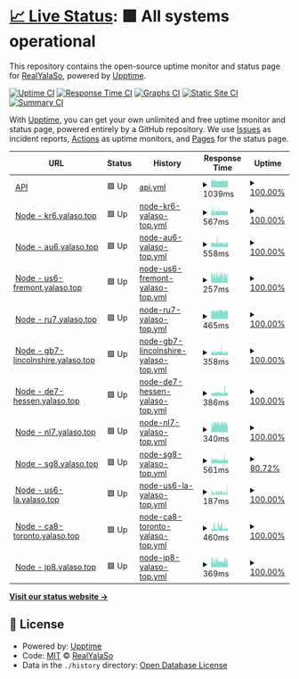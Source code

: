 # [📈 Live Status](https://status.yalaso.top): <!--live status--> **🟩 All systems operational**

This repository contains the open-source uptime monitor and status page for [RealYalaSo](https://status.yalaso.top), powered by [Upptime](https://github.com/upptime/upptime).

[![Uptime CI](https://github.com/RealYalaSo/status/workflows/Uptime%20CI/badge.svg)](https://github.com/RealYalaSo/status/actions?query=workflow%3A%22Uptime+CI%22)
[![Response Time CI](https://github.com/RealYalaSo/status/workflows/Response%20Time%20CI/badge.svg)](https://github.com/RealYalaSo/status/actions?query=workflow%3A%22Response+Time+CI%22)
[![Graphs CI](https://github.com/RealYalaSo/status/workflows/Graphs%20CI/badge.svg)](https://github.com/RealYalaSo/status/actions?query=workflow%3A%22Graphs+CI%22)
[![Static Site CI](https://github.com/RealYalaSo/status/workflows/Static%20Site%20CI/badge.svg)](https://github.com/RealYalaSo/status/actions?query=workflow%3A%22Static+Site+CI%22)
[![Summary CI](https://github.com/RealYalaSo/status/workflows/Summary%20CI/badge.svg)](https://github.com/RealYalaSo/status/actions?query=workflow%3A%22Summary+CI%22)

With [Upptime](https://upptime.js.org), you can get your own unlimited and free uptime monitor and status page, powered entirely by a GitHub repository. We use [Issues](https://github.com/RealYalaSo/status/issues) as incident reports, [Actions](https://github.com/RealYalaSo/status/actions) as uptime monitors, and [Pages](https://status.yalaso.top) for the status page.

<!--start: status pages-->
<!-- This summary is generated by Upptime (https://github.com/upptime/upptime) -->
<!-- Do not edit this manually, your changes will be overwritten -->
<!-- prettier-ignore -->
| URL | Status | History | Response Time | Uptime |
| --- | ------ | ------- | ------------- | ------ |
| <img alt="" src="https://favicons.githubusercontent.com/api.yalaso.top" height="13"> [API](https://api.yalaso.top/api/v1/ping) | 🟩 Up | [api.yml](https://github.com/superrr-vpn/status/commits/HEAD/history/api.yml) | <details><summary><img alt="Response time graph" src="./graphs/api/response-time-week.png" height="20"> 1039ms</summary><br><a href="https://status.yalaso.top/history/api"><img alt="Response time 997" src="https://img.shields.io/endpoint?url=https%3A%2F%2Fraw.githubusercontent.com%2Fsuperrr-vpn%2Fstatus%2FHEAD%2Fapi%2Fapi%2Fresponse-time.json"></a><br><a href="https://status.yalaso.top/history/api"><img alt="24-hour response time 1007" src="https://img.shields.io/endpoint?url=https%3A%2F%2Fraw.githubusercontent.com%2Fsuperrr-vpn%2Fstatus%2FHEAD%2Fapi%2Fapi%2Fresponse-time-day.json"></a><br><a href="https://status.yalaso.top/history/api"><img alt="7-day response time 1039" src="https://img.shields.io/endpoint?url=https%3A%2F%2Fraw.githubusercontent.com%2Fsuperrr-vpn%2Fstatus%2FHEAD%2Fapi%2Fapi%2Fresponse-time-week.json"></a><br><a href="https://status.yalaso.top/history/api"><img alt="30-day response time 1042" src="https://img.shields.io/endpoint?url=https%3A%2F%2Fraw.githubusercontent.com%2Fsuperrr-vpn%2Fstatus%2FHEAD%2Fapi%2Fapi%2Fresponse-time-month.json"></a><br><a href="https://status.yalaso.top/history/api"><img alt="1-year response time 997" src="https://img.shields.io/endpoint?url=https%3A%2F%2Fraw.githubusercontent.com%2Fsuperrr-vpn%2Fstatus%2FHEAD%2Fapi%2Fapi%2Fresponse-time-year.json"></a></details> | <details><summary><a href="https://status.yalaso.top/history/api">100.00%</a></summary><a href="https://status.yalaso.top/history/api"><img alt="All-time uptime 99.99%" src="https://img.shields.io/endpoint?url=https%3A%2F%2Fraw.githubusercontent.com%2Fsuperrr-vpn%2Fstatus%2FHEAD%2Fapi%2Fapi%2Fuptime.json"></a><br><a href="https://status.yalaso.top/history/api"><img alt="24-hour uptime 100.00%" src="https://img.shields.io/endpoint?url=https%3A%2F%2Fraw.githubusercontent.com%2Fsuperrr-vpn%2Fstatus%2FHEAD%2Fapi%2Fapi%2Fuptime-day.json"></a><br><a href="https://status.yalaso.top/history/api"><img alt="7-day uptime 100.00%" src="https://img.shields.io/endpoint?url=https%3A%2F%2Fraw.githubusercontent.com%2Fsuperrr-vpn%2Fstatus%2FHEAD%2Fapi%2Fapi%2Fuptime-week.json"></a><br><a href="https://status.yalaso.top/history/api"><img alt="30-day uptime 100.00%" src="https://img.shields.io/endpoint?url=https%3A%2F%2Fraw.githubusercontent.com%2Fsuperrr-vpn%2Fstatus%2FHEAD%2Fapi%2Fapi%2Fuptime-month.json"></a><br><a href="https://status.yalaso.top/history/api"><img alt="1-year uptime 99.99%" src="https://img.shields.io/endpoint?url=https%3A%2F%2Fraw.githubusercontent.com%2Fsuperrr-vpn%2Fstatus%2FHEAD%2Fapi%2Fapi%2Fuptime-year.json"></a></details>
| <img alt="" src="https://favicons.githubusercontent.com/kr6.yalaso.top" height="13"> [Node - kr6.yalaso.top](http://kr6.yalaso.top/api/v1/ping) | 🟩 Up | [node-kr6-yalaso-top.yml](https://github.com/superrr-vpn/status/commits/HEAD/history/node-kr6-yalaso-top.yml) | <details><summary><img alt="Response time graph" src="./graphs/node-kr6-yalaso-top/response-time-week.png" height="20"> 567ms</summary><br><a href="https://status.yalaso.top/history/node-kr6-yalaso-top"><img alt="Response time 567" src="https://img.shields.io/endpoint?url=https%3A%2F%2Fraw.githubusercontent.com%2Fsuperrr-vpn%2Fstatus%2FHEAD%2Fapi%2Fnode-kr6-yalaso-top%2Fresponse-time.json"></a><br><a href="https://status.yalaso.top/history/node-kr6-yalaso-top"><img alt="24-hour response time 513" src="https://img.shields.io/endpoint?url=https%3A%2F%2Fraw.githubusercontent.com%2Fsuperrr-vpn%2Fstatus%2FHEAD%2Fapi%2Fnode-kr6-yalaso-top%2Fresponse-time-day.json"></a><br><a href="https://status.yalaso.top/history/node-kr6-yalaso-top"><img alt="7-day response time 567" src="https://img.shields.io/endpoint?url=https%3A%2F%2Fraw.githubusercontent.com%2Fsuperrr-vpn%2Fstatus%2FHEAD%2Fapi%2Fnode-kr6-yalaso-top%2Fresponse-time-week.json"></a><br><a href="https://status.yalaso.top/history/node-kr6-yalaso-top"><img alt="30-day response time 567" src="https://img.shields.io/endpoint?url=https%3A%2F%2Fraw.githubusercontent.com%2Fsuperrr-vpn%2Fstatus%2FHEAD%2Fapi%2Fnode-kr6-yalaso-top%2Fresponse-time-month.json"></a><br><a href="https://status.yalaso.top/history/node-kr6-yalaso-top"><img alt="1-year response time 567" src="https://img.shields.io/endpoint?url=https%3A%2F%2Fraw.githubusercontent.com%2Fsuperrr-vpn%2Fstatus%2FHEAD%2Fapi%2Fnode-kr6-yalaso-top%2Fresponse-time-year.json"></a></details> | <details><summary><a href="https://status.yalaso.top/history/node-kr6-yalaso-top">100.00%</a></summary><a href="https://status.yalaso.top/history/node-kr6-yalaso-top"><img alt="All-time uptime 100.00%" src="https://img.shields.io/endpoint?url=https%3A%2F%2Fraw.githubusercontent.com%2Fsuperrr-vpn%2Fstatus%2FHEAD%2Fapi%2Fnode-kr6-yalaso-top%2Fuptime.json"></a><br><a href="https://status.yalaso.top/history/node-kr6-yalaso-top"><img alt="24-hour uptime 100.00%" src="https://img.shields.io/endpoint?url=https%3A%2F%2Fraw.githubusercontent.com%2Fsuperrr-vpn%2Fstatus%2FHEAD%2Fapi%2Fnode-kr6-yalaso-top%2Fuptime-day.json"></a><br><a href="https://status.yalaso.top/history/node-kr6-yalaso-top"><img alt="7-day uptime 100.00%" src="https://img.shields.io/endpoint?url=https%3A%2F%2Fraw.githubusercontent.com%2Fsuperrr-vpn%2Fstatus%2FHEAD%2Fapi%2Fnode-kr6-yalaso-top%2Fuptime-week.json"></a><br><a href="https://status.yalaso.top/history/node-kr6-yalaso-top"><img alt="30-day uptime 100.00%" src="https://img.shields.io/endpoint?url=https%3A%2F%2Fraw.githubusercontent.com%2Fsuperrr-vpn%2Fstatus%2FHEAD%2Fapi%2Fnode-kr6-yalaso-top%2Fuptime-month.json"></a><br><a href="https://status.yalaso.top/history/node-kr6-yalaso-top"><img alt="1-year uptime 100.00%" src="https://img.shields.io/endpoint?url=https%3A%2F%2Fraw.githubusercontent.com%2Fsuperrr-vpn%2Fstatus%2FHEAD%2Fapi%2Fnode-kr6-yalaso-top%2Fuptime-year.json"></a></details>
| <img alt="" src="https://favicons.githubusercontent.com/au6.yalaso.top" height="13"> [Node - au6.yalaso.top](http://au6.yalaso.top/api/v1/ping) | 🟩 Up | [node-au6-yalaso-top.yml](https://github.com/superrr-vpn/status/commits/HEAD/history/node-au6-yalaso-top.yml) | <details><summary><img alt="Response time graph" src="./graphs/node-au6-yalaso-top/response-time-week.png" height="20"> 558ms</summary><br><a href="https://status.yalaso.top/history/node-au6-yalaso-top"><img alt="Response time 558" src="https://img.shields.io/endpoint?url=https%3A%2F%2Fraw.githubusercontent.com%2Fsuperrr-vpn%2Fstatus%2FHEAD%2Fapi%2Fnode-au6-yalaso-top%2Fresponse-time.json"></a><br><a href="https://status.yalaso.top/history/node-au6-yalaso-top"><img alt="24-hour response time 496" src="https://img.shields.io/endpoint?url=https%3A%2F%2Fraw.githubusercontent.com%2Fsuperrr-vpn%2Fstatus%2FHEAD%2Fapi%2Fnode-au6-yalaso-top%2Fresponse-time-day.json"></a><br><a href="https://status.yalaso.top/history/node-au6-yalaso-top"><img alt="7-day response time 558" src="https://img.shields.io/endpoint?url=https%3A%2F%2Fraw.githubusercontent.com%2Fsuperrr-vpn%2Fstatus%2FHEAD%2Fapi%2Fnode-au6-yalaso-top%2Fresponse-time-week.json"></a><br><a href="https://status.yalaso.top/history/node-au6-yalaso-top"><img alt="30-day response time 558" src="https://img.shields.io/endpoint?url=https%3A%2F%2Fraw.githubusercontent.com%2Fsuperrr-vpn%2Fstatus%2FHEAD%2Fapi%2Fnode-au6-yalaso-top%2Fresponse-time-month.json"></a><br><a href="https://status.yalaso.top/history/node-au6-yalaso-top"><img alt="1-year response time 558" src="https://img.shields.io/endpoint?url=https%3A%2F%2Fraw.githubusercontent.com%2Fsuperrr-vpn%2Fstatus%2FHEAD%2Fapi%2Fnode-au6-yalaso-top%2Fresponse-time-year.json"></a></details> | <details><summary><a href="https://status.yalaso.top/history/node-au6-yalaso-top">100.00%</a></summary><a href="https://status.yalaso.top/history/node-au6-yalaso-top"><img alt="All-time uptime 100.00%" src="https://img.shields.io/endpoint?url=https%3A%2F%2Fraw.githubusercontent.com%2Fsuperrr-vpn%2Fstatus%2FHEAD%2Fapi%2Fnode-au6-yalaso-top%2Fuptime.json"></a><br><a href="https://status.yalaso.top/history/node-au6-yalaso-top"><img alt="24-hour uptime 100.00%" src="https://img.shields.io/endpoint?url=https%3A%2F%2Fraw.githubusercontent.com%2Fsuperrr-vpn%2Fstatus%2FHEAD%2Fapi%2Fnode-au6-yalaso-top%2Fuptime-day.json"></a><br><a href="https://status.yalaso.top/history/node-au6-yalaso-top"><img alt="7-day uptime 100.00%" src="https://img.shields.io/endpoint?url=https%3A%2F%2Fraw.githubusercontent.com%2Fsuperrr-vpn%2Fstatus%2FHEAD%2Fapi%2Fnode-au6-yalaso-top%2Fuptime-week.json"></a><br><a href="https://status.yalaso.top/history/node-au6-yalaso-top"><img alt="30-day uptime 100.00%" src="https://img.shields.io/endpoint?url=https%3A%2F%2Fraw.githubusercontent.com%2Fsuperrr-vpn%2Fstatus%2FHEAD%2Fapi%2Fnode-au6-yalaso-top%2Fuptime-month.json"></a><br><a href="https://status.yalaso.top/history/node-au6-yalaso-top"><img alt="1-year uptime 100.00%" src="https://img.shields.io/endpoint?url=https%3A%2F%2Fraw.githubusercontent.com%2Fsuperrr-vpn%2Fstatus%2FHEAD%2Fapi%2Fnode-au6-yalaso-top%2Fuptime-year.json"></a></details>
| <img alt="" src="https://favicons.githubusercontent.com/us6-fremont.yalaso.top" height="13"> [Node - us6-fremont.yalaso.top](http://us6-fremont.yalaso.top/api/v1/ping) | 🟩 Up | [node-us6-fremont-yalaso-top.yml](https://github.com/superrr-vpn/status/commits/HEAD/history/node-us6-fremont-yalaso-top.yml) | <details><summary><img alt="Response time graph" src="./graphs/node-us6-fremont-yalaso-top/response-time-week.png" height="20"> 257ms</summary><br><a href="https://status.yalaso.top/history/node-us6-fremont-yalaso-top"><img alt="Response time 257" src="https://img.shields.io/endpoint?url=https%3A%2F%2Fraw.githubusercontent.com%2Fsuperrr-vpn%2Fstatus%2FHEAD%2Fapi%2Fnode-us6-fremont-yalaso-top%2Fresponse-time.json"></a><br><a href="https://status.yalaso.top/history/node-us6-fremont-yalaso-top"><img alt="24-hour response time 222" src="https://img.shields.io/endpoint?url=https%3A%2F%2Fraw.githubusercontent.com%2Fsuperrr-vpn%2Fstatus%2FHEAD%2Fapi%2Fnode-us6-fremont-yalaso-top%2Fresponse-time-day.json"></a><br><a href="https://status.yalaso.top/history/node-us6-fremont-yalaso-top"><img alt="7-day response time 257" src="https://img.shields.io/endpoint?url=https%3A%2F%2Fraw.githubusercontent.com%2Fsuperrr-vpn%2Fstatus%2FHEAD%2Fapi%2Fnode-us6-fremont-yalaso-top%2Fresponse-time-week.json"></a><br><a href="https://status.yalaso.top/history/node-us6-fremont-yalaso-top"><img alt="30-day response time 257" src="https://img.shields.io/endpoint?url=https%3A%2F%2Fraw.githubusercontent.com%2Fsuperrr-vpn%2Fstatus%2FHEAD%2Fapi%2Fnode-us6-fremont-yalaso-top%2Fresponse-time-month.json"></a><br><a href="https://status.yalaso.top/history/node-us6-fremont-yalaso-top"><img alt="1-year response time 257" src="https://img.shields.io/endpoint?url=https%3A%2F%2Fraw.githubusercontent.com%2Fsuperrr-vpn%2Fstatus%2FHEAD%2Fapi%2Fnode-us6-fremont-yalaso-top%2Fresponse-time-year.json"></a></details> | <details><summary><a href="https://status.yalaso.top/history/node-us6-fremont-yalaso-top">100.00%</a></summary><a href="https://status.yalaso.top/history/node-us6-fremont-yalaso-top"><img alt="All-time uptime 100.00%" src="https://img.shields.io/endpoint?url=https%3A%2F%2Fraw.githubusercontent.com%2Fsuperrr-vpn%2Fstatus%2FHEAD%2Fapi%2Fnode-us6-fremont-yalaso-top%2Fuptime.json"></a><br><a href="https://status.yalaso.top/history/node-us6-fremont-yalaso-top"><img alt="24-hour uptime 100.00%" src="https://img.shields.io/endpoint?url=https%3A%2F%2Fraw.githubusercontent.com%2Fsuperrr-vpn%2Fstatus%2FHEAD%2Fapi%2Fnode-us6-fremont-yalaso-top%2Fuptime-day.json"></a><br><a href="https://status.yalaso.top/history/node-us6-fremont-yalaso-top"><img alt="7-day uptime 100.00%" src="https://img.shields.io/endpoint?url=https%3A%2F%2Fraw.githubusercontent.com%2Fsuperrr-vpn%2Fstatus%2FHEAD%2Fapi%2Fnode-us6-fremont-yalaso-top%2Fuptime-week.json"></a><br><a href="https://status.yalaso.top/history/node-us6-fremont-yalaso-top"><img alt="30-day uptime 100.00%" src="https://img.shields.io/endpoint?url=https%3A%2F%2Fraw.githubusercontent.com%2Fsuperrr-vpn%2Fstatus%2FHEAD%2Fapi%2Fnode-us6-fremont-yalaso-top%2Fuptime-month.json"></a><br><a href="https://status.yalaso.top/history/node-us6-fremont-yalaso-top"><img alt="1-year uptime 100.00%" src="https://img.shields.io/endpoint?url=https%3A%2F%2Fraw.githubusercontent.com%2Fsuperrr-vpn%2Fstatus%2FHEAD%2Fapi%2Fnode-us6-fremont-yalaso-top%2Fuptime-year.json"></a></details>
| <img alt="" src="https://favicons.githubusercontent.com/ru7.yalaso.top" height="13"> [Node - ru7.yalaso.top](http://ru7.yalaso.top/api/v1/ping) | 🟩 Up | [node-ru7-yalaso-top.yml](https://github.com/superrr-vpn/status/commits/HEAD/history/node-ru7-yalaso-top.yml) | <details><summary><img alt="Response time graph" src="./graphs/node-ru7-yalaso-top/response-time-week.png" height="20"> 465ms</summary><br><a href="https://status.yalaso.top/history/node-ru7-yalaso-top"><img alt="Response time 465" src="https://img.shields.io/endpoint?url=https%3A%2F%2Fraw.githubusercontent.com%2Fsuperrr-vpn%2Fstatus%2FHEAD%2Fapi%2Fnode-ru7-yalaso-top%2Fresponse-time.json"></a><br><a href="https://status.yalaso.top/history/node-ru7-yalaso-top"><img alt="24-hour response time 469" src="https://img.shields.io/endpoint?url=https%3A%2F%2Fraw.githubusercontent.com%2Fsuperrr-vpn%2Fstatus%2FHEAD%2Fapi%2Fnode-ru7-yalaso-top%2Fresponse-time-day.json"></a><br><a href="https://status.yalaso.top/history/node-ru7-yalaso-top"><img alt="7-day response time 465" src="https://img.shields.io/endpoint?url=https%3A%2F%2Fraw.githubusercontent.com%2Fsuperrr-vpn%2Fstatus%2FHEAD%2Fapi%2Fnode-ru7-yalaso-top%2Fresponse-time-week.json"></a><br><a href="https://status.yalaso.top/history/node-ru7-yalaso-top"><img alt="30-day response time 465" src="https://img.shields.io/endpoint?url=https%3A%2F%2Fraw.githubusercontent.com%2Fsuperrr-vpn%2Fstatus%2FHEAD%2Fapi%2Fnode-ru7-yalaso-top%2Fresponse-time-month.json"></a><br><a href="https://status.yalaso.top/history/node-ru7-yalaso-top"><img alt="1-year response time 465" src="https://img.shields.io/endpoint?url=https%3A%2F%2Fraw.githubusercontent.com%2Fsuperrr-vpn%2Fstatus%2FHEAD%2Fapi%2Fnode-ru7-yalaso-top%2Fresponse-time-year.json"></a></details> | <details><summary><a href="https://status.yalaso.top/history/node-ru7-yalaso-top">100.00%</a></summary><a href="https://status.yalaso.top/history/node-ru7-yalaso-top"><img alt="All-time uptime 100.00%" src="https://img.shields.io/endpoint?url=https%3A%2F%2Fraw.githubusercontent.com%2Fsuperrr-vpn%2Fstatus%2FHEAD%2Fapi%2Fnode-ru7-yalaso-top%2Fuptime.json"></a><br><a href="https://status.yalaso.top/history/node-ru7-yalaso-top"><img alt="24-hour uptime 100.00%" src="https://img.shields.io/endpoint?url=https%3A%2F%2Fraw.githubusercontent.com%2Fsuperrr-vpn%2Fstatus%2FHEAD%2Fapi%2Fnode-ru7-yalaso-top%2Fuptime-day.json"></a><br><a href="https://status.yalaso.top/history/node-ru7-yalaso-top"><img alt="7-day uptime 100.00%" src="https://img.shields.io/endpoint?url=https%3A%2F%2Fraw.githubusercontent.com%2Fsuperrr-vpn%2Fstatus%2FHEAD%2Fapi%2Fnode-ru7-yalaso-top%2Fuptime-week.json"></a><br><a href="https://status.yalaso.top/history/node-ru7-yalaso-top"><img alt="30-day uptime 100.00%" src="https://img.shields.io/endpoint?url=https%3A%2F%2Fraw.githubusercontent.com%2Fsuperrr-vpn%2Fstatus%2FHEAD%2Fapi%2Fnode-ru7-yalaso-top%2Fuptime-month.json"></a><br><a href="https://status.yalaso.top/history/node-ru7-yalaso-top"><img alt="1-year uptime 100.00%" src="https://img.shields.io/endpoint?url=https%3A%2F%2Fraw.githubusercontent.com%2Fsuperrr-vpn%2Fstatus%2FHEAD%2Fapi%2Fnode-ru7-yalaso-top%2Fuptime-year.json"></a></details>
| <img alt="" src="https://favicons.githubusercontent.com/gb7-lincolnshire.yalaso.top" height="13"> [Node - gb7-lincolnshire.yalaso.top](http://gb7-lincolnshire.yalaso.top/api/v1/ping) | 🟩 Up | [node-gb7-lincolnshire-yalaso-top.yml](https://github.com/superrr-vpn/status/commits/HEAD/history/node-gb7-lincolnshire-yalaso-top.yml) | <details><summary><img alt="Response time graph" src="./graphs/node-gb7-lincolnshire-yalaso-top/response-time-week.png" height="20"> 358ms</summary><br><a href="https://status.yalaso.top/history/node-gb7-lincolnshire-yalaso-top"><img alt="Response time 358" src="https://img.shields.io/endpoint?url=https%3A%2F%2Fraw.githubusercontent.com%2Fsuperrr-vpn%2Fstatus%2FHEAD%2Fapi%2Fnode-gb7-lincolnshire-yalaso-top%2Fresponse-time.json"></a><br><a href="https://status.yalaso.top/history/node-gb7-lincolnshire-yalaso-top"><img alt="24-hour response time 337" src="https://img.shields.io/endpoint?url=https%3A%2F%2Fraw.githubusercontent.com%2Fsuperrr-vpn%2Fstatus%2FHEAD%2Fapi%2Fnode-gb7-lincolnshire-yalaso-top%2Fresponse-time-day.json"></a><br><a href="https://status.yalaso.top/history/node-gb7-lincolnshire-yalaso-top"><img alt="7-day response time 358" src="https://img.shields.io/endpoint?url=https%3A%2F%2Fraw.githubusercontent.com%2Fsuperrr-vpn%2Fstatus%2FHEAD%2Fapi%2Fnode-gb7-lincolnshire-yalaso-top%2Fresponse-time-week.json"></a><br><a href="https://status.yalaso.top/history/node-gb7-lincolnshire-yalaso-top"><img alt="30-day response time 358" src="https://img.shields.io/endpoint?url=https%3A%2F%2Fraw.githubusercontent.com%2Fsuperrr-vpn%2Fstatus%2FHEAD%2Fapi%2Fnode-gb7-lincolnshire-yalaso-top%2Fresponse-time-month.json"></a><br><a href="https://status.yalaso.top/history/node-gb7-lincolnshire-yalaso-top"><img alt="1-year response time 358" src="https://img.shields.io/endpoint?url=https%3A%2F%2Fraw.githubusercontent.com%2Fsuperrr-vpn%2Fstatus%2FHEAD%2Fapi%2Fnode-gb7-lincolnshire-yalaso-top%2Fresponse-time-year.json"></a></details> | <details><summary><a href="https://status.yalaso.top/history/node-gb7-lincolnshire-yalaso-top">100.00%</a></summary><a href="https://status.yalaso.top/history/node-gb7-lincolnshire-yalaso-top"><img alt="All-time uptime 100.00%" src="https://img.shields.io/endpoint?url=https%3A%2F%2Fraw.githubusercontent.com%2Fsuperrr-vpn%2Fstatus%2FHEAD%2Fapi%2Fnode-gb7-lincolnshire-yalaso-top%2Fuptime.json"></a><br><a href="https://status.yalaso.top/history/node-gb7-lincolnshire-yalaso-top"><img alt="24-hour uptime 100.00%" src="https://img.shields.io/endpoint?url=https%3A%2F%2Fraw.githubusercontent.com%2Fsuperrr-vpn%2Fstatus%2FHEAD%2Fapi%2Fnode-gb7-lincolnshire-yalaso-top%2Fuptime-day.json"></a><br><a href="https://status.yalaso.top/history/node-gb7-lincolnshire-yalaso-top"><img alt="7-day uptime 100.00%" src="https://img.shields.io/endpoint?url=https%3A%2F%2Fraw.githubusercontent.com%2Fsuperrr-vpn%2Fstatus%2FHEAD%2Fapi%2Fnode-gb7-lincolnshire-yalaso-top%2Fuptime-week.json"></a><br><a href="https://status.yalaso.top/history/node-gb7-lincolnshire-yalaso-top"><img alt="30-day uptime 100.00%" src="https://img.shields.io/endpoint?url=https%3A%2F%2Fraw.githubusercontent.com%2Fsuperrr-vpn%2Fstatus%2FHEAD%2Fapi%2Fnode-gb7-lincolnshire-yalaso-top%2Fuptime-month.json"></a><br><a href="https://status.yalaso.top/history/node-gb7-lincolnshire-yalaso-top"><img alt="1-year uptime 100.00%" src="https://img.shields.io/endpoint?url=https%3A%2F%2Fraw.githubusercontent.com%2Fsuperrr-vpn%2Fstatus%2FHEAD%2Fapi%2Fnode-gb7-lincolnshire-yalaso-top%2Fuptime-year.json"></a></details>
| <img alt="" src="https://favicons.githubusercontent.com/de7-hessen.yalaso.top" height="13"> [Node - de7-hessen.yalaso.top](http://de7-hessen.yalaso.top/api/v1/ping) | 🟩 Up | [node-de7-hessen-yalaso-top.yml](https://github.com/superrr-vpn/status/commits/HEAD/history/node-de7-hessen-yalaso-top.yml) | <details><summary><img alt="Response time graph" src="./graphs/node-de7-hessen-yalaso-top/response-time-week.png" height="20"> 386ms</summary><br><a href="https://status.yalaso.top/history/node-de7-hessen-yalaso-top"><img alt="Response time 386" src="https://img.shields.io/endpoint?url=https%3A%2F%2Fraw.githubusercontent.com%2Fsuperrr-vpn%2Fstatus%2FHEAD%2Fapi%2Fnode-de7-hessen-yalaso-top%2Fresponse-time.json"></a><br><a href="https://status.yalaso.top/history/node-de7-hessen-yalaso-top"><img alt="24-hour response time 430" src="https://img.shields.io/endpoint?url=https%3A%2F%2Fraw.githubusercontent.com%2Fsuperrr-vpn%2Fstatus%2FHEAD%2Fapi%2Fnode-de7-hessen-yalaso-top%2Fresponse-time-day.json"></a><br><a href="https://status.yalaso.top/history/node-de7-hessen-yalaso-top"><img alt="7-day response time 386" src="https://img.shields.io/endpoint?url=https%3A%2F%2Fraw.githubusercontent.com%2Fsuperrr-vpn%2Fstatus%2FHEAD%2Fapi%2Fnode-de7-hessen-yalaso-top%2Fresponse-time-week.json"></a><br><a href="https://status.yalaso.top/history/node-de7-hessen-yalaso-top"><img alt="30-day response time 386" src="https://img.shields.io/endpoint?url=https%3A%2F%2Fraw.githubusercontent.com%2Fsuperrr-vpn%2Fstatus%2FHEAD%2Fapi%2Fnode-de7-hessen-yalaso-top%2Fresponse-time-month.json"></a><br><a href="https://status.yalaso.top/history/node-de7-hessen-yalaso-top"><img alt="1-year response time 386" src="https://img.shields.io/endpoint?url=https%3A%2F%2Fraw.githubusercontent.com%2Fsuperrr-vpn%2Fstatus%2FHEAD%2Fapi%2Fnode-de7-hessen-yalaso-top%2Fresponse-time-year.json"></a></details> | <details><summary><a href="https://status.yalaso.top/history/node-de7-hessen-yalaso-top">100.00%</a></summary><a href="https://status.yalaso.top/history/node-de7-hessen-yalaso-top"><img alt="All-time uptime 100.00%" src="https://img.shields.io/endpoint?url=https%3A%2F%2Fraw.githubusercontent.com%2Fsuperrr-vpn%2Fstatus%2FHEAD%2Fapi%2Fnode-de7-hessen-yalaso-top%2Fuptime.json"></a><br><a href="https://status.yalaso.top/history/node-de7-hessen-yalaso-top"><img alt="24-hour uptime 100.00%" src="https://img.shields.io/endpoint?url=https%3A%2F%2Fraw.githubusercontent.com%2Fsuperrr-vpn%2Fstatus%2FHEAD%2Fapi%2Fnode-de7-hessen-yalaso-top%2Fuptime-day.json"></a><br><a href="https://status.yalaso.top/history/node-de7-hessen-yalaso-top"><img alt="7-day uptime 100.00%" src="https://img.shields.io/endpoint?url=https%3A%2F%2Fraw.githubusercontent.com%2Fsuperrr-vpn%2Fstatus%2FHEAD%2Fapi%2Fnode-de7-hessen-yalaso-top%2Fuptime-week.json"></a><br><a href="https://status.yalaso.top/history/node-de7-hessen-yalaso-top"><img alt="30-day uptime 100.00%" src="https://img.shields.io/endpoint?url=https%3A%2F%2Fraw.githubusercontent.com%2Fsuperrr-vpn%2Fstatus%2FHEAD%2Fapi%2Fnode-de7-hessen-yalaso-top%2Fuptime-month.json"></a><br><a href="https://status.yalaso.top/history/node-de7-hessen-yalaso-top"><img alt="1-year uptime 100.00%" src="https://img.shields.io/endpoint?url=https%3A%2F%2Fraw.githubusercontent.com%2Fsuperrr-vpn%2Fstatus%2FHEAD%2Fapi%2Fnode-de7-hessen-yalaso-top%2Fuptime-year.json"></a></details>
| <img alt="" src="https://favicons.githubusercontent.com/nl7.yalaso.top" height="13"> [Node - nl7.yalaso.top](http://nl7.yalaso.top/api/v1/ping) | 🟩 Up | [node-nl7-yalaso-top.yml](https://github.com/superrr-vpn/status/commits/HEAD/history/node-nl7-yalaso-top.yml) | <details><summary><img alt="Response time graph" src="./graphs/node-nl7-yalaso-top/response-time-week.png" height="20"> 340ms</summary><br><a href="https://status.yalaso.top/history/node-nl7-yalaso-top"><img alt="Response time 340" src="https://img.shields.io/endpoint?url=https%3A%2F%2Fraw.githubusercontent.com%2Fsuperrr-vpn%2Fstatus%2FHEAD%2Fapi%2Fnode-nl7-yalaso-top%2Fresponse-time.json"></a><br><a href="https://status.yalaso.top/history/node-nl7-yalaso-top"><img alt="24-hour response time 351" src="https://img.shields.io/endpoint?url=https%3A%2F%2Fraw.githubusercontent.com%2Fsuperrr-vpn%2Fstatus%2FHEAD%2Fapi%2Fnode-nl7-yalaso-top%2Fresponse-time-day.json"></a><br><a href="https://status.yalaso.top/history/node-nl7-yalaso-top"><img alt="7-day response time 340" src="https://img.shields.io/endpoint?url=https%3A%2F%2Fraw.githubusercontent.com%2Fsuperrr-vpn%2Fstatus%2FHEAD%2Fapi%2Fnode-nl7-yalaso-top%2Fresponse-time-week.json"></a><br><a href="https://status.yalaso.top/history/node-nl7-yalaso-top"><img alt="30-day response time 340" src="https://img.shields.io/endpoint?url=https%3A%2F%2Fraw.githubusercontent.com%2Fsuperrr-vpn%2Fstatus%2FHEAD%2Fapi%2Fnode-nl7-yalaso-top%2Fresponse-time-month.json"></a><br><a href="https://status.yalaso.top/history/node-nl7-yalaso-top"><img alt="1-year response time 340" src="https://img.shields.io/endpoint?url=https%3A%2F%2Fraw.githubusercontent.com%2Fsuperrr-vpn%2Fstatus%2FHEAD%2Fapi%2Fnode-nl7-yalaso-top%2Fresponse-time-year.json"></a></details> | <details><summary><a href="https://status.yalaso.top/history/node-nl7-yalaso-top">100.00%</a></summary><a href="https://status.yalaso.top/history/node-nl7-yalaso-top"><img alt="All-time uptime 100.00%" src="https://img.shields.io/endpoint?url=https%3A%2F%2Fraw.githubusercontent.com%2Fsuperrr-vpn%2Fstatus%2FHEAD%2Fapi%2Fnode-nl7-yalaso-top%2Fuptime.json"></a><br><a href="https://status.yalaso.top/history/node-nl7-yalaso-top"><img alt="24-hour uptime 100.00%" src="https://img.shields.io/endpoint?url=https%3A%2F%2Fraw.githubusercontent.com%2Fsuperrr-vpn%2Fstatus%2FHEAD%2Fapi%2Fnode-nl7-yalaso-top%2Fuptime-day.json"></a><br><a href="https://status.yalaso.top/history/node-nl7-yalaso-top"><img alt="7-day uptime 100.00%" src="https://img.shields.io/endpoint?url=https%3A%2F%2Fraw.githubusercontent.com%2Fsuperrr-vpn%2Fstatus%2FHEAD%2Fapi%2Fnode-nl7-yalaso-top%2Fuptime-week.json"></a><br><a href="https://status.yalaso.top/history/node-nl7-yalaso-top"><img alt="30-day uptime 100.00%" src="https://img.shields.io/endpoint?url=https%3A%2F%2Fraw.githubusercontent.com%2Fsuperrr-vpn%2Fstatus%2FHEAD%2Fapi%2Fnode-nl7-yalaso-top%2Fuptime-month.json"></a><br><a href="https://status.yalaso.top/history/node-nl7-yalaso-top"><img alt="1-year uptime 100.00%" src="https://img.shields.io/endpoint?url=https%3A%2F%2Fraw.githubusercontent.com%2Fsuperrr-vpn%2Fstatus%2FHEAD%2Fapi%2Fnode-nl7-yalaso-top%2Fuptime-year.json"></a></details>
| <img alt="" src="https://favicons.githubusercontent.com/sg8.yalaso.top" height="13"> [Node - sg8.yalaso.top](http://sg8.yalaso.top/api/v1/ping) | 🟩 Up | [node-sg8-yalaso-top.yml](https://github.com/superrr-vpn/status/commits/HEAD/history/node-sg8-yalaso-top.yml) | <details><summary><img alt="Response time graph" src="./graphs/node-sg8-yalaso-top/response-time-week.png" height="20"> 561ms</summary><br><a href="https://status.yalaso.top/history/node-sg8-yalaso-top"><img alt="Response time 561" src="https://img.shields.io/endpoint?url=https%3A%2F%2Fraw.githubusercontent.com%2Fsuperrr-vpn%2Fstatus%2FHEAD%2Fapi%2Fnode-sg8-yalaso-top%2Fresponse-time.json"></a><br><a href="https://status.yalaso.top/history/node-sg8-yalaso-top"><img alt="24-hour response time 616" src="https://img.shields.io/endpoint?url=https%3A%2F%2Fraw.githubusercontent.com%2Fsuperrr-vpn%2Fstatus%2FHEAD%2Fapi%2Fnode-sg8-yalaso-top%2Fresponse-time-day.json"></a><br><a href="https://status.yalaso.top/history/node-sg8-yalaso-top"><img alt="7-day response time 561" src="https://img.shields.io/endpoint?url=https%3A%2F%2Fraw.githubusercontent.com%2Fsuperrr-vpn%2Fstatus%2FHEAD%2Fapi%2Fnode-sg8-yalaso-top%2Fresponse-time-week.json"></a><br><a href="https://status.yalaso.top/history/node-sg8-yalaso-top"><img alt="30-day response time 561" src="https://img.shields.io/endpoint?url=https%3A%2F%2Fraw.githubusercontent.com%2Fsuperrr-vpn%2Fstatus%2FHEAD%2Fapi%2Fnode-sg8-yalaso-top%2Fresponse-time-month.json"></a><br><a href="https://status.yalaso.top/history/node-sg8-yalaso-top"><img alt="1-year response time 561" src="https://img.shields.io/endpoint?url=https%3A%2F%2Fraw.githubusercontent.com%2Fsuperrr-vpn%2Fstatus%2FHEAD%2Fapi%2Fnode-sg8-yalaso-top%2Fresponse-time-year.json"></a></details> | <details><summary><a href="https://status.yalaso.top/history/node-sg8-yalaso-top">80.72%</a></summary><a href="https://status.yalaso.top/history/node-sg8-yalaso-top"><img alt="All-time uptime 80.72%" src="https://img.shields.io/endpoint?url=https%3A%2F%2Fraw.githubusercontent.com%2Fsuperrr-vpn%2Fstatus%2FHEAD%2Fapi%2Fnode-sg8-yalaso-top%2Fuptime.json"></a><br><a href="https://status.yalaso.top/history/node-sg8-yalaso-top"><img alt="24-hour uptime 58.01%" src="https://img.shields.io/endpoint?url=https%3A%2F%2Fraw.githubusercontent.com%2Fsuperrr-vpn%2Fstatus%2FHEAD%2Fapi%2Fnode-sg8-yalaso-top%2Fuptime-day.json"></a><br><a href="https://status.yalaso.top/history/node-sg8-yalaso-top"><img alt="7-day uptime 80.72%" src="https://img.shields.io/endpoint?url=https%3A%2F%2Fraw.githubusercontent.com%2Fsuperrr-vpn%2Fstatus%2FHEAD%2Fapi%2Fnode-sg8-yalaso-top%2Fuptime-week.json"></a><br><a href="https://status.yalaso.top/history/node-sg8-yalaso-top"><img alt="30-day uptime 80.72%" src="https://img.shields.io/endpoint?url=https%3A%2F%2Fraw.githubusercontent.com%2Fsuperrr-vpn%2Fstatus%2FHEAD%2Fapi%2Fnode-sg8-yalaso-top%2Fuptime-month.json"></a><br><a href="https://status.yalaso.top/history/node-sg8-yalaso-top"><img alt="1-year uptime 80.72%" src="https://img.shields.io/endpoint?url=https%3A%2F%2Fraw.githubusercontent.com%2Fsuperrr-vpn%2Fstatus%2FHEAD%2Fapi%2Fnode-sg8-yalaso-top%2Fuptime-year.json"></a></details>
| <img alt="" src="https://favicons.githubusercontent.com/us6-la.yalaso.top" height="13"> [Node - us6-la.yalaso.top](http://us6-la.yalaso.top/api/v1/ping) | 🟩 Up | [node-us6-la-yalaso-top.yml](https://github.com/superrr-vpn/status/commits/HEAD/history/node-us6-la-yalaso-top.yml) | <details><summary><img alt="Response time graph" src="./graphs/node-us6-la-yalaso-top/response-time-week.png" height="20"> 187ms</summary><br><a href="https://status.yalaso.top/history/node-us6-la-yalaso-top"><img alt="Response time 187" src="https://img.shields.io/endpoint?url=https%3A%2F%2Fraw.githubusercontent.com%2Fsuperrr-vpn%2Fstatus%2FHEAD%2Fapi%2Fnode-us6-la-yalaso-top%2Fresponse-time.json"></a><br><a href="https://status.yalaso.top/history/node-us6-la-yalaso-top"><img alt="24-hour response time 181" src="https://img.shields.io/endpoint?url=https%3A%2F%2Fraw.githubusercontent.com%2Fsuperrr-vpn%2Fstatus%2FHEAD%2Fapi%2Fnode-us6-la-yalaso-top%2Fresponse-time-day.json"></a><br><a href="https://status.yalaso.top/history/node-us6-la-yalaso-top"><img alt="7-day response time 187" src="https://img.shields.io/endpoint?url=https%3A%2F%2Fraw.githubusercontent.com%2Fsuperrr-vpn%2Fstatus%2FHEAD%2Fapi%2Fnode-us6-la-yalaso-top%2Fresponse-time-week.json"></a><br><a href="https://status.yalaso.top/history/node-us6-la-yalaso-top"><img alt="30-day response time 187" src="https://img.shields.io/endpoint?url=https%3A%2F%2Fraw.githubusercontent.com%2Fsuperrr-vpn%2Fstatus%2FHEAD%2Fapi%2Fnode-us6-la-yalaso-top%2Fresponse-time-month.json"></a><br><a href="https://status.yalaso.top/history/node-us6-la-yalaso-top"><img alt="1-year response time 187" src="https://img.shields.io/endpoint?url=https%3A%2F%2Fraw.githubusercontent.com%2Fsuperrr-vpn%2Fstatus%2FHEAD%2Fapi%2Fnode-us6-la-yalaso-top%2Fresponse-time-year.json"></a></details> | <details><summary><a href="https://status.yalaso.top/history/node-us6-la-yalaso-top">100.00%</a></summary><a href="https://status.yalaso.top/history/node-us6-la-yalaso-top"><img alt="All-time uptime 100.00%" src="https://img.shields.io/endpoint?url=https%3A%2F%2Fraw.githubusercontent.com%2Fsuperrr-vpn%2Fstatus%2FHEAD%2Fapi%2Fnode-us6-la-yalaso-top%2Fuptime.json"></a><br><a href="https://status.yalaso.top/history/node-us6-la-yalaso-top"><img alt="24-hour uptime 100.00%" src="https://img.shields.io/endpoint?url=https%3A%2F%2Fraw.githubusercontent.com%2Fsuperrr-vpn%2Fstatus%2FHEAD%2Fapi%2Fnode-us6-la-yalaso-top%2Fuptime-day.json"></a><br><a href="https://status.yalaso.top/history/node-us6-la-yalaso-top"><img alt="7-day uptime 100.00%" src="https://img.shields.io/endpoint?url=https%3A%2F%2Fraw.githubusercontent.com%2Fsuperrr-vpn%2Fstatus%2FHEAD%2Fapi%2Fnode-us6-la-yalaso-top%2Fuptime-week.json"></a><br><a href="https://status.yalaso.top/history/node-us6-la-yalaso-top"><img alt="30-day uptime 100.00%" src="https://img.shields.io/endpoint?url=https%3A%2F%2Fraw.githubusercontent.com%2Fsuperrr-vpn%2Fstatus%2FHEAD%2Fapi%2Fnode-us6-la-yalaso-top%2Fuptime-month.json"></a><br><a href="https://status.yalaso.top/history/node-us6-la-yalaso-top"><img alt="1-year uptime 100.00%" src="https://img.shields.io/endpoint?url=https%3A%2F%2Fraw.githubusercontent.com%2Fsuperrr-vpn%2Fstatus%2FHEAD%2Fapi%2Fnode-us6-la-yalaso-top%2Fuptime-year.json"></a></details>
| <img alt="" src="https://favicons.githubusercontent.com/ca8-toronto.yalaso.top" height="13"> [Node - ca8-toronto.yalaso.top](http://ca8-toronto.yalaso.top/api/v1/ping) | 🟩 Up | [node-ca8-toronto-yalaso-top.yml](https://github.com/superrr-vpn/status/commits/HEAD/history/node-ca8-toronto-yalaso-top.yml) | <details><summary><img alt="Response time graph" src="./graphs/node-ca8-toronto-yalaso-top/response-time-week.png" height="20"> 460ms</summary><br><a href="https://status.yalaso.top/history/node-ca8-toronto-yalaso-top"><img alt="Response time 460" src="https://img.shields.io/endpoint?url=https%3A%2F%2Fraw.githubusercontent.com%2Fsuperrr-vpn%2Fstatus%2FHEAD%2Fapi%2Fnode-ca8-toronto-yalaso-top%2Fresponse-time.json"></a><br><a href="https://status.yalaso.top/history/node-ca8-toronto-yalaso-top"><img alt="24-hour response time 370" src="https://img.shields.io/endpoint?url=https%3A%2F%2Fraw.githubusercontent.com%2Fsuperrr-vpn%2Fstatus%2FHEAD%2Fapi%2Fnode-ca8-toronto-yalaso-top%2Fresponse-time-day.json"></a><br><a href="https://status.yalaso.top/history/node-ca8-toronto-yalaso-top"><img alt="7-day response time 460" src="https://img.shields.io/endpoint?url=https%3A%2F%2Fraw.githubusercontent.com%2Fsuperrr-vpn%2Fstatus%2FHEAD%2Fapi%2Fnode-ca8-toronto-yalaso-top%2Fresponse-time-week.json"></a><br><a href="https://status.yalaso.top/history/node-ca8-toronto-yalaso-top"><img alt="30-day response time 460" src="https://img.shields.io/endpoint?url=https%3A%2F%2Fraw.githubusercontent.com%2Fsuperrr-vpn%2Fstatus%2FHEAD%2Fapi%2Fnode-ca8-toronto-yalaso-top%2Fresponse-time-month.json"></a><br><a href="https://status.yalaso.top/history/node-ca8-toronto-yalaso-top"><img alt="1-year response time 460" src="https://img.shields.io/endpoint?url=https%3A%2F%2Fraw.githubusercontent.com%2Fsuperrr-vpn%2Fstatus%2FHEAD%2Fapi%2Fnode-ca8-toronto-yalaso-top%2Fresponse-time-year.json"></a></details> | <details><summary><a href="https://status.yalaso.top/history/node-ca8-toronto-yalaso-top">100.00%</a></summary><a href="https://status.yalaso.top/history/node-ca8-toronto-yalaso-top"><img alt="All-time uptime 100.00%" src="https://img.shields.io/endpoint?url=https%3A%2F%2Fraw.githubusercontent.com%2Fsuperrr-vpn%2Fstatus%2FHEAD%2Fapi%2Fnode-ca8-toronto-yalaso-top%2Fuptime.json"></a><br><a href="https://status.yalaso.top/history/node-ca8-toronto-yalaso-top"><img alt="24-hour uptime 100.00%" src="https://img.shields.io/endpoint?url=https%3A%2F%2Fraw.githubusercontent.com%2Fsuperrr-vpn%2Fstatus%2FHEAD%2Fapi%2Fnode-ca8-toronto-yalaso-top%2Fuptime-day.json"></a><br><a href="https://status.yalaso.top/history/node-ca8-toronto-yalaso-top"><img alt="7-day uptime 100.00%" src="https://img.shields.io/endpoint?url=https%3A%2F%2Fraw.githubusercontent.com%2Fsuperrr-vpn%2Fstatus%2FHEAD%2Fapi%2Fnode-ca8-toronto-yalaso-top%2Fuptime-week.json"></a><br><a href="https://status.yalaso.top/history/node-ca8-toronto-yalaso-top"><img alt="30-day uptime 100.00%" src="https://img.shields.io/endpoint?url=https%3A%2F%2Fraw.githubusercontent.com%2Fsuperrr-vpn%2Fstatus%2FHEAD%2Fapi%2Fnode-ca8-toronto-yalaso-top%2Fuptime-month.json"></a><br><a href="https://status.yalaso.top/history/node-ca8-toronto-yalaso-top"><img alt="1-year uptime 100.00%" src="https://img.shields.io/endpoint?url=https%3A%2F%2Fraw.githubusercontent.com%2Fsuperrr-vpn%2Fstatus%2FHEAD%2Fapi%2Fnode-ca8-toronto-yalaso-top%2Fuptime-year.json"></a></details>
| <img alt="" src="https://favicons.githubusercontent.com/jp8.yalaso.top" height="13"> [Node - jp8.yalaso.top](http://jp8.yalaso.top/api/v1/ping) | 🟩 Up | [node-jp8-yalaso-top.yml](https://github.com/superrr-vpn/status/commits/HEAD/history/node-jp8-yalaso-top.yml) | <details><summary><img alt="Response time graph" src="./graphs/node-jp8-yalaso-top/response-time-week.png" height="20"> 369ms</summary><br><a href="https://status.yalaso.top/history/node-jp8-yalaso-top"><img alt="Response time 369" src="https://img.shields.io/endpoint?url=https%3A%2F%2Fraw.githubusercontent.com%2Fsuperrr-vpn%2Fstatus%2FHEAD%2Fapi%2Fnode-jp8-yalaso-top%2Fresponse-time.json"></a><br><a href="https://status.yalaso.top/history/node-jp8-yalaso-top"><img alt="24-hour response time 371" src="https://img.shields.io/endpoint?url=https%3A%2F%2Fraw.githubusercontent.com%2Fsuperrr-vpn%2Fstatus%2FHEAD%2Fapi%2Fnode-jp8-yalaso-top%2Fresponse-time-day.json"></a><br><a href="https://status.yalaso.top/history/node-jp8-yalaso-top"><img alt="7-day response time 369" src="https://img.shields.io/endpoint?url=https%3A%2F%2Fraw.githubusercontent.com%2Fsuperrr-vpn%2Fstatus%2FHEAD%2Fapi%2Fnode-jp8-yalaso-top%2Fresponse-time-week.json"></a><br><a href="https://status.yalaso.top/history/node-jp8-yalaso-top"><img alt="30-day response time 369" src="https://img.shields.io/endpoint?url=https%3A%2F%2Fraw.githubusercontent.com%2Fsuperrr-vpn%2Fstatus%2FHEAD%2Fapi%2Fnode-jp8-yalaso-top%2Fresponse-time-month.json"></a><br><a href="https://status.yalaso.top/history/node-jp8-yalaso-top"><img alt="1-year response time 369" src="https://img.shields.io/endpoint?url=https%3A%2F%2Fraw.githubusercontent.com%2Fsuperrr-vpn%2Fstatus%2FHEAD%2Fapi%2Fnode-jp8-yalaso-top%2Fresponse-time-year.json"></a></details> | <details><summary><a href="https://status.yalaso.top/history/node-jp8-yalaso-top">100.00%</a></summary><a href="https://status.yalaso.top/history/node-jp8-yalaso-top"><img alt="All-time uptime 100.00%" src="https://img.shields.io/endpoint?url=https%3A%2F%2Fraw.githubusercontent.com%2Fsuperrr-vpn%2Fstatus%2FHEAD%2Fapi%2Fnode-jp8-yalaso-top%2Fuptime.json"></a><br><a href="https://status.yalaso.top/history/node-jp8-yalaso-top"><img alt="24-hour uptime 100.00%" src="https://img.shields.io/endpoint?url=https%3A%2F%2Fraw.githubusercontent.com%2Fsuperrr-vpn%2Fstatus%2FHEAD%2Fapi%2Fnode-jp8-yalaso-top%2Fuptime-day.json"></a><br><a href="https://status.yalaso.top/history/node-jp8-yalaso-top"><img alt="7-day uptime 100.00%" src="https://img.shields.io/endpoint?url=https%3A%2F%2Fraw.githubusercontent.com%2Fsuperrr-vpn%2Fstatus%2FHEAD%2Fapi%2Fnode-jp8-yalaso-top%2Fuptime-week.json"></a><br><a href="https://status.yalaso.top/history/node-jp8-yalaso-top"><img alt="30-day uptime 100.00%" src="https://img.shields.io/endpoint?url=https%3A%2F%2Fraw.githubusercontent.com%2Fsuperrr-vpn%2Fstatus%2FHEAD%2Fapi%2Fnode-jp8-yalaso-top%2Fuptime-month.json"></a><br><a href="https://status.yalaso.top/history/node-jp8-yalaso-top"><img alt="1-year uptime 100.00%" src="https://img.shields.io/endpoint?url=https%3A%2F%2Fraw.githubusercontent.com%2Fsuperrr-vpn%2Fstatus%2FHEAD%2Fapi%2Fnode-jp8-yalaso-top%2Fuptime-year.json"></a></details>

<!--end: status pages-->

[**Visit our status website →**](https://status.yalaso.top)

## 📄 License

- Powered by: [Upptime](https://github.com/upptime/upptime)
- Code: [MIT](./LICENSE) © [RealYalaSo](https://status.yalaso.top)
- Data in the `./history` directory: [Open Database License](https://opendatacommons.org/licenses/odbl/1-0/)
